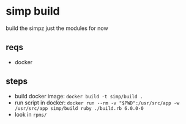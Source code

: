 # simp build
build the simpz
just the modules for now

## reqs

* docker

## steps

* build docker image: `docker build -t simp/build .`
* run script in docker: `docker run --rm -v "$PWD":/usr/src/app -w /usr/src/app simp/build ruby ./build.rb 6.0.0-0`
* look in `rpms/`

